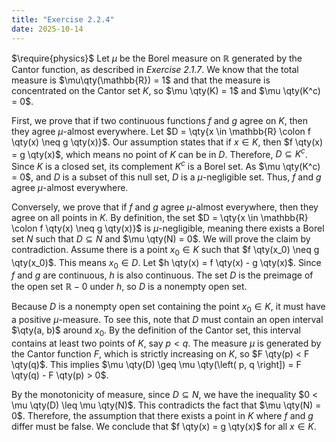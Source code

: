 ```yaml
---
title: "Exercise 2.2.4"
date: 2025-10-14
---
```

$\require{physics}$
Let $\mu$ be the Borel measure on $\mathbb{R}$ generated by the Cantor function, as described in *Exercise 2.1.7*. 
We know that the total measure is $\mu\qty(\mathbb{R}) = 1$ and that the measure is concentrated on the Cantor set $K$, so $\mu \qty(K) = 1$ and $\mu \qty(K^c) = 0$. 

First, we prove that if two continuous functions $f$ and $g$ agree on $K$, then they agree $\mu$-almost everywhere. 
Let $D = \qty{x \in \mathbb{R} \colon f \qty(x) \neq g \qty(x)}$. 
Our assumption states that if $x \in K$, then $f \qty(x) = g \qty(x)$, which means no point of $K$ can be in $D$. 
Therefore, $D \subseteq K^c$. 
Since $K$ is a closed set, its complement $K^c$ is a Borel set. 
As $\mu \qty(K^c) = 0$, and $D$ is a subset of this null set, $D$ is a $\mu$-negligible set. 
Thus, $f$ and $g$ agree $\mu$-almost everywhere. 

Conversely, we prove that if $f$ and $g$ agree $\mu$-almost everywhere, then they agree on all points in $K$. 
By definition, the set $D = \qty{x \in \mathbb{R} \colon f \qty(x) \neq g \qty(x)}$ is $\mu$-negligible, meaning there exists a Borel set $N$ such that $D \subseteq N$ and $\mu \qty(N) = 0$. 
We will prove the claim by contradiction. 
Assume there is a point $x_0 \in K$ such that $f \qty(x_0) \neq g \qty(x_0)$. 
This means $x_0 \in D$. 
Let $h \qty(x) = f \qty(x) - g \qty(x)$. 
Since $f$ and $g$ are continuous, $h$ is also continuous. 
The set $D$ is the preimage of the open set $\mathbb{R} - \qty{0}$ under $h$, so $D$ is a nonempty open set. 

Because $D$ is a nonempty open set containing the point $x_0 \in K$, it must have a positive $\mu$-measure. 
To see this, note that $D$ must contain an open interval $\qty(a, b)$ around $x_0$. 
By the definition of the Cantor set, this interval contains at least two points of $K$, say $p < q$. 
The measure $\mu$ is generated by the Cantor function $F$, which is strictly increasing on $K$, so $F \qty(p) < F \qty(q)$. 
This implies $\mu \qty(D) \geq \mu \qty(\left( p, q \right]) = F \qty(q) - F \qty(p) > 0$. 

By the monotonicity of measure, since $D \subseteq N$, we have the inequality $0 < \mu \qty(D) \leq \mu \qty(N)$. 
This contradicts the fact that $\mu \qty(N) = 0$. 
Therefore, the assumption that there exists a point in $K$ where $f$ and $g$ differ must be false. 
We conclude that $f \qty(x) = g \qty(x)$ for all $x \in K$. 
